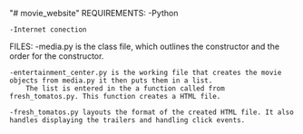 "# movie_website"
REQUIREMENTS:
	-Python
	
	-Internet conection
	
	
FILES:
	-media.py is the class file, which outlines the constructor and the order for the constructor.
 
	-entertainment_center.py is the working file that creates the movie objects from media.py it then puts them in a list.
		The list is entered in the a function called from fresh_tomatos.py. This function creates a HTML file.
	
	-fresh_tomatos.py layouts the format of the created HTML file. It also handles displaying the trailers and handling click events.
	